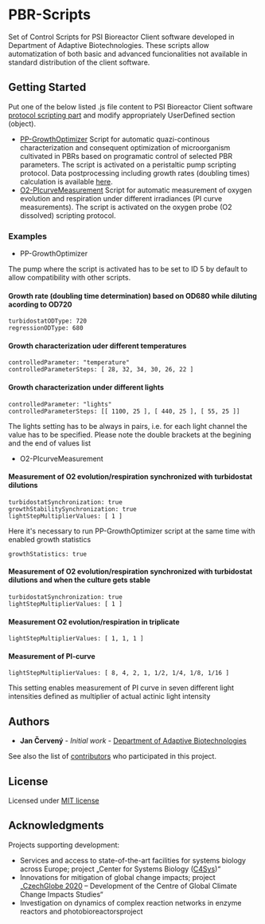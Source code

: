 # PBR-Scripts
Set of Control Scripts for PSI Bioreactor Client software developed in Department of Adaptive Biotechnologies. These scripts allow automatization of both basic and advanced funcionalities not available in standard distribution of the client software. 

## Getting Started

Put one of the below listed .js file content to PSI Bioreactor Client software [protocol scripting part](https://gcri-doab.github.io/PBR-Scripts/img/PBR-SW_Script.png) and modify appropriately UserDefined section (object).

* [PP-GrowthOptimizer](https://gcri-doab.github.io/PBR-Scripts/PP-GrowthOptimizer.js)
Script for automatic quazi-continous characterization and consequent optimization of microorganism cultivated in PBRs based on programatic control of selected PBR parameters. The script is activated on a peristaltic pump scripting protocol.
Data postprocessing including growth rates (doubling times) calculation is available [here](https://gcri-doab.shinyapps.io/PBR-DataAnalysis/).
* [O2-PIcurveMeasurement](https://gcri-doab.github.io/PBR-Scripts/O2-PIcurveMeasurement.js)
Script for automatic measurement of oxygen evolution and respiration under different irradiances (PI curve measurements). The script is activated on the oxygen probe (O2 dissolved) scripting protocol.

### Examples

* PP-GrowthOptimizer

The pump where the script is activated has to be set to ID 5 by default to allow compatibility with other scripts.

#### Growth rate (doubling time determination) based on OD680 while diluting acording to OD720
```
turbidostatODType: 720
regressionODType: 680
```

#### Growth characterization uder different temperatures
```
controlledParameter: "temperature"
controlledParameterSteps: [ 28, 32, 34, 30, 26, 22 ]
```

#### Growth characterization under different lights
```
controlledParameter: "lights"
controlledParameterSteps: [[ 1100, 25 ], [ 440, 25 ], [ 55, 25 ]]
```
The lights setting has to be always in pairs, i.e. for each light channel the value has to be specified. Please note the double brackets at the begining and the end of values list

* O2-PIcurveMeasurement

#### Measurement of O2 evolution/respiration synchronized with turbidostat dilutions
```
turbidostatSynchronization: true
growthStabilitySynchronization: true
lightStepMultiplierValues: [ 1 ]
```
Here it's necessary to run PP-GrowthOptimizer script at the same time with enabled growth statistics
```
growthStatistics: true
```

#### Measurement of O2 evolution/respiration synchronized with turbidostat dilutions and when the culture gets stable
```
turbidostatSynchronization: true
lightStepMultiplierValues: [ 1 ]
```


#### Measurement O2 evolution/respiration in triplicate
```
lightStepMultiplierValues: [ 1, 1, 1 ]
```

#### Measurement of PI-curve
```
lightStepMultiplierValues: [ 8, 4, 2, 1, 1/2, 1/4, 1/8, 1/16 ]
```

This setting enables measurement of PI curve in seven different light intensities defined as multiplier of actual actinic light intensity

## Authors

* **Jan Červený** - *Initial work* - [Department of Adaptive Biotechnologies](http://www.czechglobe.cz/en/institute-structure/research-sector/v-domain-adaptive-and-innovative-techniques/#doab)

See also the list of [contributors](https://gcri-doab.github.io/PBR-Scripts/CONTRIBUTORS.md) who participated in this project.

## License

Licensed under [MIT license](https://gcri-doab.github.io/PBR-Scripts/LICENSE)

## Acknowledgments

Projects supporting development:

* Services and access to state-of-the-art facilities for systems biology across Europe; project „Center for Systems Biology ([C4Sys](http://c4sys.cz))“
* Innovations for mitigation of global change impacts; project „[CzechGlobe 2020](http://www.czechglobe.cz/en/) – Development of the Centre of Global Climate Change Impacts Studies“
* Investigation on dynamics of complex reaction networks in enzyme reactors and photobioreactorsproject
